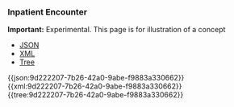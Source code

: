 ### Inpatient Encounter

  <div markdown="span" class="alert alert-warning" role="alert"><i class="fa fa-warning"></i><b> Important:</b> Experimental. This page is for illustration of a concept</div>

<div class="nhsd-!t-margin-bottom-6">
  <ul class="nav nav-tabs" role="tablist">
        <li role="presentation" class="active">
            <a href="#JSON" role="tab" data-toggle="tab">JSON</a>
        </li>
         <li role="presentation">
            <a href="#XML" role="tab" data-toggle="tab">XML</a>
        </li>
        <li role="presentation">
            <a href="#Tree" role="tab" data-toggle="tab">Tree</a>
        </li>
  </ul>
    
  <div class="tab-content snippet">
    <div id="JSON" role="tabpanel" class="tab-pane active">
{{json:9d222207-7b26-42a0-9abe-f9883a330662}}
    </div>
    <div id="XML" role="tabpanel" class="tab-pane">
{{xml:9d222207-7b26-42a0-9abe-f9883a330662}}
    </div>
    <div id="Tree" role="tabpanel" class="tab-pane">
{{tree:9d222207-7b26-42a0-9abe-f9883a330662}}
    </div>
  </div>
</div>
